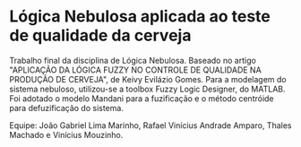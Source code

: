 # Lógica Nebulosa aplicada ao teste de qualidade da cerveja

Trabalho final da disciplina de Lógica Nebulosa. Baseado no artigo "APLICAÇÃO DA LÓGICA FUZZY NO CONTROLE DE QUALIDADE NA PRODUÇÃO DE CERVEJA", de Keivy Evilázio Gomes. Para a modelagem do sistema nebuloso, utilizou-se a toolbox Fuzzy Logic Designer, do MATLAB. Foi adotado o modelo Mandani para a fuzificação e o método centróide
para defuzificação do sistema.

Equipe: João Gabriel Lima Marinho, Rafael Vinícius Andrade Amparo, Thales Machado e Vinícius Mouzinho.
